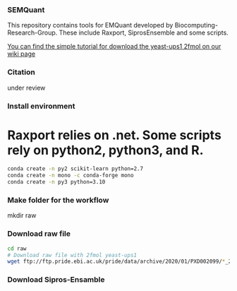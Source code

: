 ### SEMQuant

This repository contains tools for EMQuant developed by Biocomputing-Research-Group.  These include Raxport, SiprosEnsemble and some scripts.

[You can find the simple tutorial for download the yeast-ups1 2fmol on our wiki page](https://github.comxyz1396/SiprosToolKitswiki/13C-labeled-E.-coli-SIP-proteomic-search-tutorial)

### Citation

under review

### Install environment

# Raxport relies on .net. Some scripts rely on python2, python3, and R.

```bash
conda create -n py2 scikit-learn python=2.7
conda create -n mono -c conda-forge mono
conda create -n py3 python=3.10
```

### Make folder for the workflow

mkdir raw 

### Download raw file

```bash
cd raw 
# Download raw file with 2fmol yeast-ups1
wget ftp://ftp.pride.ebi.ac.uk/pride/data/archive/2020/01/PXD002099/*_2fmol*.raw
```

### Download Sipros-Ensamble 





